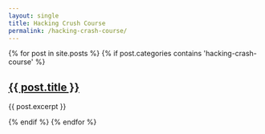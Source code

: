 ```yaml
---
layout: single
title: Hacking Crush Course
permalink: /hacking-crash-course/
---
```



{% for post in site.posts %}
  {% if post.categories contains 'hacking-crash-course' %}
    <h2><a href="{{ post.url }}">{{ post.title }}</a></h2>
    <p>{{ post.excerpt }}</p>
  {% endif %}
{% endfor %}
